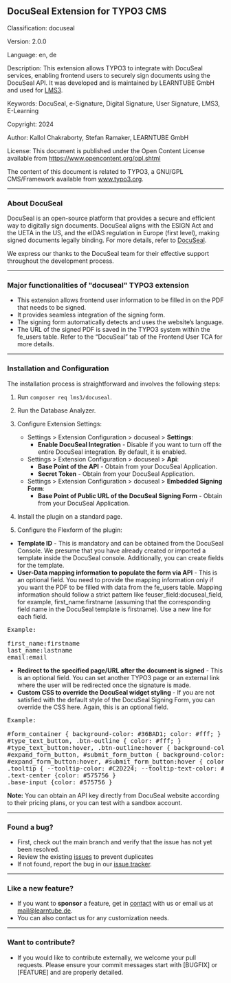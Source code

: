 ## DocuSeal Extension for TYPO3 CMS

Classification: docuseal

Version: 2.0.0

Language: en, de

Description: This extension allows TYPO3 to integrate with DocuSeal services, enabling frontend users to securely sign documents using the DocuSeal API. It was developed and is maintained by LEARNTUBE GmbH and used for [LMS3](https://www.lms3.de/).

Keywords: DocuSeal, e-Signature, Digital Signature, User Signature, LMS3, E-Learning

Copyright: 2024

Author: Kallol Chakraborty, Stefan Ramaker, LEARNTUBE GmbH

License: This document is published under the Open Content License available from https://www.opencontent.org/opl.shtml

The content of this document is related to TYPO3, a GNU/GPL CMS/Framework available from www.typo3.org.

------------

### About DocuSeal

DocuSeal is an open-source platform that provides a secure and efficient way to digitally sign documents. DocuSeal aligns with the ESIGN Act and the UETA in the US, and the eIDAS regulation in Europe (first level), making signed documents legally binding. For more details, refer to [DocuSeal](https://www.docuseal.co/).

We express our thanks to the DocuSeal team for their effective support throughout the development process.

------------

### Major functionalities of "docuseal" TYPO3 extension
* This extension allows frontend user information to be filled in on the PDF that needs to be signed.
* It provides seamless integration of the signing form.
* The signing form automatically detects and uses the website’s language.
* The URL of the signed PDF is saved in the TYPO3 system within the fe_users table. Refer to the “DocuSeal” tab of the Frontend User TCA for more details.

------------

### Installation and Configuration

The installation process is straightforward and involves the following steps:

1. Run `composer req lms3/docuseal`.

2. Run the Database Analyzer.

3. Configure Extension Settings:
    * Settings > Extension Configuration > docuseal > **Settings**:
        * **Enable DocuSeal Integration** - Disable if you want to turn off the entire DocuSeal integration. By default, it is enabled.
    * Settings > Extension Configuration > docuseal > **Api**:
        * **Base Point of the API** - Obtain from your DocuSeal Application.
        * **Secret Token** - Obtain from your DocuSeal Application.
    * Settings > Extension Configuration > docuseal > **Embedded Signing Form**:
        * **Base Point of Public URL of the DocuSeal Signing Form** - Obtain from your DocuSeal Application.

4. Install the plugin on a standard page.

5. Configure the Flexform of the plugin:
* **Template ID** - This is mandatory and can be obtained from the DocuSeal Console. We presume that you have already created or imported a template inside the DocuSeal console. Additionally, you can create fields for the template.
* **User-Data mapping information to populate the form via API** - This is an optional field. You need to provide the mapping information only if you want the PDF to be filled with data from the fe_users table. Mapping information should follow a strict pattern like feuser_field:docuseal_field, for example, first_name:firstname (assuming that the corresponding field name in the DocuSeal template is firstname). Use a new line for each field.

<pre>
Example:

first_name:firstname
last_name:lastname
email:email
</pre>

* **Redirect to the specified page/URL after the document is signed** - This is an optional field. You can set another TYPO3 page or an external link where the user will be redirected once the signature is made.
* **Custom CSS to override the DocuSeal widget styling** - If you are not satisfied with the default style of the DocuSeal Signing Form, you can override the CSS here. Again, this is an optional field.

<pre>
Example:

#form_container { background-color: #36BAD1; color: #fff; }
#type_text_button, .btn-outline { color: #fff; }
#type_text_button:hover, .btn-outline:hover { background-color: #C2D224; border-color: #C2D224; }
#expand_form_button, #submit_form_button { background-color: #C2D224; color: #575756; border-color: #C2D224; }
#expand_form_button:hover, #submit_form_button:hover { color: #fff }
.tooltip { --tooltip-color: #C2D224; --tooltip-text-color: #575756}
.text-center {color: #575756 }
.base-input {color: #575756 }
</pre>

**Note:** You can obtain an API key directly from DocuSeal website according to their pricing plans, or you can test with a sandbox account.

------------

### Found a bug?

* First, check out the main branch and verify that the issue has not yet been resolved.
* Review the existing [issues](https://github.com/learntube/docuseal/issues) to prevent duplicates
* If not found, report the bug in our [issue tracker](https://github.com/learntube/docuseal/issues/new).

------------

### Like a new feature?

* If you want to **sponsor** a feature, get in [contact](https://www.lms3.de/home/kontakt) with us or email us at mail@learntube.de.
* You can also contact us for any customization needs.
------------

### Want to contribute?

* If you would like to contribute externally, we welcome your pull requests. Please ensure your commit messages start with [BUGFIX] or [FEATURE] and are properly detailed.
